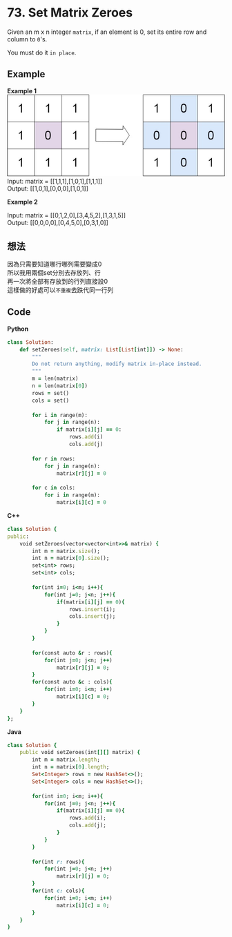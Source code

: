 # 73. Set Matrix Zeroes
Given an m x n integer `matrix`, if an element is 0, set its entire row and column to `0`'s.

You must do it `in place`.

 
## Example
**Example 1**  
![Image](https://github.com/Adalyne/Leetcode/blob/3eba09bd5fe2174dc56c3e2a61d40588fc1f0ec0/Matrix/Image/mat1.jpg)  
Input: matrix = [[1,1,1],[1,0,1],[1,1,1]]  
Output: [[1,0,1],[0,0,0],[1,0,1]]  

**Example 2**  

Input: matrix = [[0,1,2,0],[3,4,5,2],[1,3,1,5]]  
Output: [[0,0,0,0],[0,4,5,0],[0,3,1,0]]  

## 想法
因為只需要知道哪行哪列需要變成0  
所以我用兩個set分別去存放列、行  
再一次將全部有存放到的行列直接設0  
這樣做的好處可以`不重複`去跌代同一行列  

## Code
**Python**  
```ruby
class Solution:
    def setZeroes(self, matrix: List[List[int]]) -> None:
        """
        Do not return anything, modify matrix in-place instead.
        """
        m = len(matrix)
        n = len(matrix[0])
        rows = set()
        cols = set()

        for i in range(m):
            for j in range(n):
                if matrix[i][j] == 0:
                    rows.add(i)
                    cols.add(j)
        
        for r in rows:
            for j in range(n):
                matrix[r][j] = 0
        
        for c in cols:
            for i in range(m):
                matrix[i][c] = 0
```
**C++**
```ruby
class Solution {
public:
    void setZeroes(vector<vector<int>>& matrix) {
        int m = matrix.size();
        int n = matrix[0].size();
        set<int> rows;
        set<int> cols;

        for(int i=0; i<m; i++){
            for(int j=0; j<n; j++){
                if(matrix[i][j] == 0){
                    rows.insert(i);
                    cols.insert(j);
                }
            }
        }

        for(const auto &r : rows){
            for(int j=0; j<n; j++)
                matrix[r][j] = 0;
        }
        for(const auto &c : cols){
            for(int i=0; i<m; i++)
                matrix[i][c] = 0;
        }
    }
};
```
**Java**
```ruby
class Solution {
    public void setZeroes(int[][] matrix) {
        int m = matrix.length;
        int n = matrix[0].length;
        Set<Integer> rows = new HashSet<>();
        Set<Integer> cols = new HashSet<>();

        for(int i=0; i<m; i++){
            for(int j=0; j<n; j++){
                if(matrix[i][j] == 0){
                    rows.add(i);
                    cols.add(j);
                }
            }
        }

        for(int r: rows){
            for(int j=0; j<n; j++)
                matrix[r][j] = 0;
        }
        for(int c: cols){
            for(int i=0; i<m; i++)
                matrix[i][c] = 0;
        }
    }
}
```
